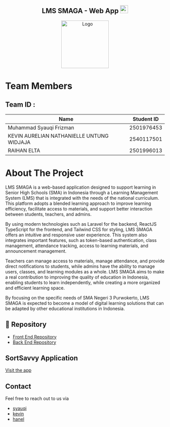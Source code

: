 <div align="center">
  <h2>
    LMS SMAGA - Web App <img src="https://media.giphy.com/media/hvRJCLFzcasrR4ia7z/giphy.gif" width="25px">
  </h2>
</div>
<div align="center">
  <a href="https://github.com/SortSavvy-C241-PS332/">
    <img src="https://github.com/user-attachments/assets/8929f08d-ab5e-4269-b269-78115209df2b" alt="Logo" width="150">
  </a>
</div>


# Team Members
## Team ID : 

| Name                   | Student ID  |
|------------------------|-------------|
| Muhammad Syauqi Frizman        | 2501976453 | 
| KEVIN AURELIAN NATHANIELLE UNTUNG WIDJAJA | 2540117501 | 
| RAIHAN ELTA         | 2501996013 | 

# About The Project

LMS SMAGA is a web-based application designed to support learning in Senior High Schools (SMA) in Indonesia through a Learning Management System (LMS) that is integrated with the needs of the national curriculum. This platform adopts a blended learning approach to improve learning efficiency, facilitate access to materials, and support better interaction between students, teachers, and admins.

By using modern technologies such as Laravel for the backend, ReactJS TypeScript for the frontend, and Tailwind CSS for styling, LMS SMAGA offers an intuitive and responsive user experience. This system also integrates important features, such as token-based authentication, class management, attendance tracking, access to learning materials, and announcement management.

Teachers can manage access to materials, manage attendance, and provide direct notifications to students, while admins have the ability to manage users, classes, and learning modules as a whole. LMS SMAGA aims to make a real contribution to improving the quality of education in Indonesia, enabling students to learn independently, while creating a more organized and efficient learning space.

By focusing on the specific needs of SMA Negeri 3 Purwokerto, LMS SMAGA is expected to become a model of digital learning solutions that can be adapted by other educational institutions in Indonesia.

## 📁 Repository

- [Front End Repository](https://github.com/SMAGA-LMS/frontend-lms)
- [Back End Repository](https://github.com/SMAGA-LMS/backend_lms)

## SortSavvy Application

[Visit the app](https://frontend-lms-smaga.vercel.app/)

## Contact

Feel free to reach out to us via
- [syauqi](https://github.com/uqisya)
- [kevin](https://github.com/tastycarbonara)
- [hanel](https://github.com/hanel9)

